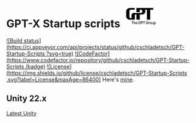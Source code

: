 # GPT-X Startup scripts ![Icon](Resources/MainIcon-Small.png) 
[![Build status](https://ci.appveyor.com/api/projects/status/github/cschladetsch/GPT-Startup-Scripts
?svg=true)](https://ci.appveyor.com/project/cschladetsch/GPT-Startup-Scripts
)
[![CodeFactor](https://www.codefactor.io/repository/github/cschladetsch/GPT-Startup-Scripts
/badge)](https://www.codefactor.io/repository/github/cschladetsch/GPT-Startup-Scripts
)
[![License](https://img.shields.io/github/license/cschladetsch/GPT-Startup-Scripts
.svg?label=License&maxAge=86400)](/LICENSE)
Here's [mine](GPT-Start.txt).

## Unity 22.x

[Latest Unity](Unity-22.x.txt)
